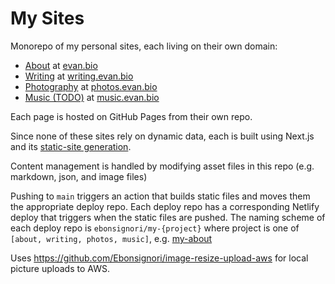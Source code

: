 # My Sites

Monorepo of my personal sites, each living on their own domain:

- [About](./about) at [evan.bio](https://evan.bio)
- [Writing](./writing) at [writing.evan.bio](https://writing.evan.bio)
- [Photography](./photos) at [photos.evan.bio](https://photos.evan.bio)
- [Music (TODO)](./music) at [music.evan.bio](https://music.evan.bio)

Each page is hosted on GitHub Pages from their own repo.

Since none of these sites rely on dynamic data, each is built using Next.js and its [static-site generation](https://nextjs.org/docs/advanced-features/static-html-export).

Content management is handled by modifying asset files in this repo (e.g. markdown, json, and image files)

Pushing to `main` triggers an action that builds static files and moves them the appropriate deploy repo. Each deploy repo has a corresponding Netlify deploy that triggers when the static files are pushed. The naming scheme of each deploy repo is `ebonsignori/my-{project}` where project is one of `[about, writing, photos, music]`, e.g. [my-about](https://github.com/Ebonsignori/my-about)


Uses https://github.com/Ebonsignori/image-resize-upload-aws for local picture uploads to AWS.
